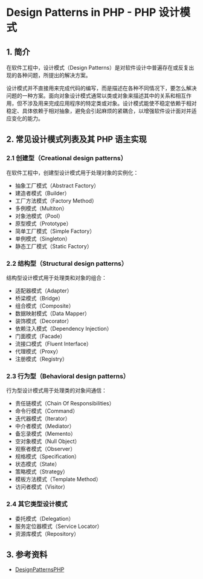 # Design Patterns in PHP - PHP 设计模式

## 1. 简介

在软件工程中，设计模式（Design Patterns）是对软件设计中普遍存在或反复出现的各种问题，所提出的解决方案。

设计模式并不直接用来完成代码的编写，而是描述在各种不同情况下，要怎么解决问题的一种方案。面向对象设计模式通常以类或对象来描述其中的关系和相互作用，但不涉及用来完成应用程序的特定类或对象。设计模式能使不稳定依赖于相对稳定、具体依赖于相对抽象，避免会引起麻烦的紧耦合，以增强软件设计面对并适应变化的能力。

## 2. 常见设计模式列表及其 PHP 语主实现

### 2.1 创建型（Creational design patterns）

在软件工程中，创建型设计模式用于处理对象的实例化：

- 抽象工厂模式（Abstract Factory）
- 建造者模式（Builder）
- 工厂方法模式（Factory Method）
- 多例模式（Multiton）
- 对象池模式（Pool）
- 原型模式（Prototype）
- 简单工厂模式（Simple Factory）
- 单例模式（Singleton）
- 静态工厂模式（Static Factory）

### 2.2 结构型（Structural design patterns）

结构型设计模式用于处理类和对象的组合：

- 适配器模式（Adapter）
- 桥梁模式（Bridge）
- 组合模式（Composite）
- 数据映射模式（Data Mapper）
- 装饰模式（Decorator）
- 依赖注入模式（Dependency Injection）
- 门面模式（Facade）
- 流接口模式（Fluent Interface）
- 代理模式（Proxy）
- 注册模式（Registry）

### 2.3 行为型（Behavioral design patterns）

行为型设计模式用于处理类的对象间通信：

- 责任链模式（Chain Of Responsibilities）
- 命令行模式（Command）
- 迭代器模式（Iterator）
- 中介者模式（Mediator）
- 备忘录模式（Memento）
- 空对象模式（Null Object）
- 观察者模式（Observer）
- 规格模式（Specification）
- 状态模式（State）
- 策略模式（Strategy）
- 模板方法模式（Template Method）
- 访问者模式（Visitor）

### 2.4 其它类型设计模式

- 委托模式（Delegation）
- 服务定位器模式（Service Locator）
- 资源库模式（Repository）

## 3. 参考资料

- [DesignPatternsPHP](http://designpatternsphp.readthedocs.io/en/latest/)

